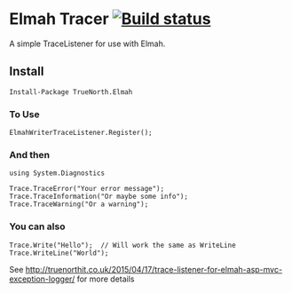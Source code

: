 # Elmah Tracer [![Build status](https://ci.appveyor.com/api/projects/status/a4pyokl9b3mq0v83?svg=true)](https://ci.appveyor.com/project/SteveDrakey/elmah)

A simple TraceListener for use with Elmah.

## Install

    Install-Package TrueNorth.Elmah 

### To Use

    ElmahWriterTraceListener.Register();

### And then

    using System.Diagnostics

    Trace.TraceError("Your error message");
    Trace.TraceInformation("Or maybe some info");
    Trace.TraceWarning("Or a warning");

### You can also

    Trace.Write("Hello");  // Will work the same as WriteLine
    Trace.WriteLine("World"); 

See http://truenorthit.co.uk/2015/04/17/trace-listener-for-elmah-asp-mvc-exception-logger/ for more details
